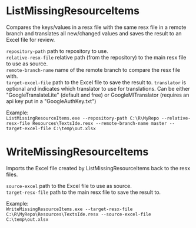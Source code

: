 # ListMissingResourceItems
Compares the keys/values in a resx file with the same resx file in a remote branch and translates all new/changed values and saves the result to an Excel file for review.

`repository-path` path to repository to use.  
`relative-resx-file` relative path (from the repository) to the main resx file to use as source.  
`remote-branch-name` name of the remote branch to compare the resx file with.  
`target-excel-file` path to the Excel file to save the result to.
`translator` is optional and indicates which translator to use for translations. Can be either "GoogleTranslateLite" (default and free) or GoogleMlTranslator (requires an api key put in a "GoogleAuthKey.txt")  

Example:  
`ListMissingResourceItems.exe --repository-path C:\R\MyRepo --relative-resx-file Resources\TextsIde.resx --remote-branch-name master --target-excel-file C:\temp\out.xlsx`

# WriteMissingResourceItems
Imports the Excel file created by ListMissingResourceItems back to the resx files.  

`source-excel` path to the Excel file to use as source.  
`target-resx-file` path to the main resx file to save the result to.  

Example:  
`WriteMissingResourceItems.exe --target-resx-file C:\R\MyRepo\Resources\TextsIde.resx --source-excel-file C:\temp\out.xlsx`
